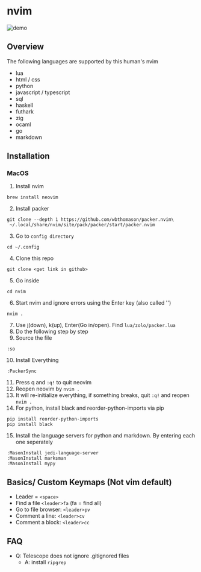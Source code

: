 # nvim

![demo](https://github.com/mzguntalan/media_for_other_repo/blob/main/nvim/nvim_demo.png?raw=true)

## Overview

The following languages are supported by this human's nvim

- lua
- html / css
- python
- javascript / typescript
- sql
- haskell
- futhark
- zig
- ocaml
- go
- markdown

## Installation

### MacOS

1. Install nvim

```
brew install neovim
```

2. Install packer

```
git clone --depth 1 https://github.com/wbthomason/packer.nvim\
 ~/.local/share/nvim/site/pack/packer/start/packer.nvim
```

3. Go to `config directory`

```
cd ~/.config
```

4. Clone this repo

```
git clone <get link in github>
```

5. Go inside

```
cd nvim
```

6. Start nvim and ignore errors using the Enter key (also called '<CR>')

```
nvim .
```

7. Use j(down), k(up), Enter(Go in/open). Find `lua/zolo/packer.lua`
8. Do the following step by step
9. Source the file

```
:so
```

10. Install Everything

```
:PackerSync
```

11. Press q and `:q!` to quit neovim
12. Reopen neovim by `nvim .`
13. It will re-initialize everything, if something breaks, quit `:q!` and reopen `nvim .`
14. For python, install black and reorder-python-imports via pip

```
pip install reorder-python-imports
pip install black
```

15. Install the language servers for python and markdown. By entering each one seperately

```
:MasonInstall jedi-language-server
:MasonInstall marksman
:MasonInstall mypy
```

## Basics/ Custom Keymaps (Not vim default)

- Leader = `<space>`
- Find a file `<leader>fa` (fa = find all)
- Go to file browser: `<leader>pv`
- Comment a line: `<leader>cv`
- Comment a block: `<leader>cc`

## FAQ

- Q: Telescope does not ignore .gitignored files
  - A: install `ripgrep`
